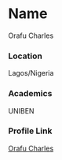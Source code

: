 # Name

Orafu Charles

### Location

Lagos/Nigeria

### Academics

UNIBEN


### Profile Link

[Orafu Charles](https://github.com/charlyTochi/)
